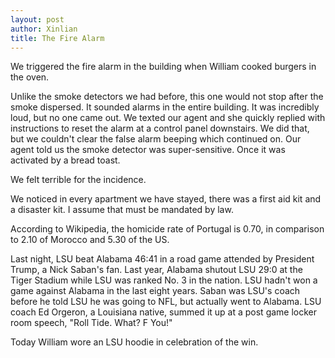 ```yaml
---
layout: post
author: Xinlian
title: The Fire Alarm
---
```


We triggered the fire alarm in the building when William cooked burgers in the oven.

Unlike the smoke detectors we had before, this one would not stop after the smoke dispersed.  It sounded alarms in the entire building.  It was incredibly loud, but no one came out.  We texted our agent and she quickly replied with instructions to reset the alarm at a control panel downstairs.  We did that, but we couldn't clear the false alarm beeping which continued on.  Our agent told us the smoke detector was super-sensitive.  Once it was activated by a bread toast.

We felt terrible for the incidence.  

We noticed in every apartment we have stayed, there was a first aid kit and a disaster kit.  I assume that must be mandated by law.

According to Wikipedia, the homicide rate of Portugal is 0.70, in comparison to 2.10 of Morocco and 5.30 of the US.

Last night, LSU beat Alabama 46:41 in a road game attended by President Trump, a Nick Saban's fan.  Last year, Alabama shutout LSU 29:0 at the Tiger Stadium while LSU was ranked No. 3 in the nation.  LSU hadn't won a game against Alabama in the last eight years.  Saban was LSU's coach before he told LSU he was going to NFL, but actually went to Alabama.  LSU coach Ed Orgeron, a Louisiana native, summed it up at a post game locker room speech, "Roll Tide. What? F You!"

Today William wore an LSU hoodie in celebration of the win.
